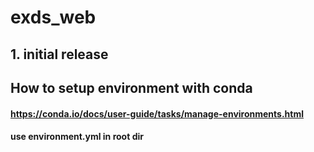 # exds_web

## 1. initial release

## How to setup environment with conda

#### https://conda.io/docs/user-guide/tasks/manage-environments.html

#### use environment.yml in root dir

